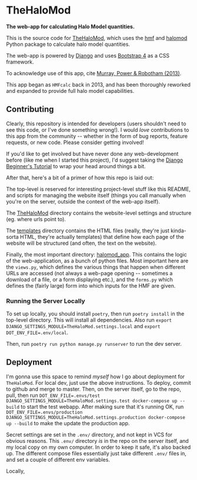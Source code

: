 # TheHaloMod

**The web-app for calculating Halo Model quantities.**

This is the source code for [TheHaloMod](http://hmf.icrar.org), which uses
the [hmf](https://github.com/steven-murray/hmf) and [halomod](https://github.com/steven-murray/halomod)
Python package to calculate halo model quantities.

The web-app is powered by [Django](https://www.djangoproject.com/) and uses
[Bootstrap 4](https://getbootstrap.com/) as a CSS framework.

To acknowledge use of this app, cite
[Murray, Power & Robotham (2013)](http://adsabs.harvard.edu/abs/2013A%26C.....3...23M").

This app began as `HMFcalc` back in 2013, and has been thoroughly reworked and expanded
to provide full halo model capabilities.

## Contributing

Clearly, this repository is intended for developers (users shouldn't need to see this
code, or I've done something wrong!). I would *love* contributions to this app from the
community -- whether in the form of bug reports, feature requests, or new code.
Please consider getting involved!

If you'd like to get involved but have never done any web-development before (like me
when I started this project), I'd suggest taking the
[Django Beginner's Tutorial](https://docs.djangoproject.com/en/3.0/intro/tutorial01/) to
wrap your head around things a bit.

After that, here's a bit of a primer of how this repo is laid out:

The top-level is reserved for interesting project-level stuff like this README, and
scripts for managing the website itself (things you call manually when you're on the
server, outside the context of the web-app itself).

The [TheHaloMod](TheHaloMod/) directory contains the website-level settings and structure (eg.
where urls point to).

The [templates](templates/) directory contains the HTML files (really, they're just
kinda-sorta HTML, they're actually templates) that define how each page of the website
will be structured (and often, the text on the website).

Finally, the most important directory: [halomod_app](halomod_app/).
This contains the logic of the web-application, as a bunch of python files.
Most important here are the `views.py`,
which defines the various things that happen when different URLs are accessed (not
always a web-page opening -- sometimes a download of a file, or a form displaying etc.),
and the `forms.py` which defines the (fairly large) form into which inputs for the
HMF are given.

### Running the Server Locally

To set up locally, you should install `poetry`, then run `poetry install` in the
top-level directory. This will install all dependencies.
Also run `export DJANGO_SETTINGS_MODULE=TheHaloMod.settings.local` and `export DOT_ENV_FILE=.env/local`.

Then, run
`poetry run python manage.py runserver` to run the dev server.


## Deployment

I'm gonna use this space to remind _myself_ how I go about deployment for `TheHaloMod`.
For local dev, just use the above instructions. To deploy, commit to github and merge
to master. Then, on the server itself, go to the repo, pull, then run
`DOT_ENV_FILE=.envs/test DJANGO_SETTINGS_MODULE=TheHaloMod.settings.test docker-compose up --build`
to start the test webapp. After making sure that it's running OK, run
`DOT_ENV_FILE=.envs/production DJANGO_SETTINGS_MODULE=TheHaloMod.settings.production docker-compose up --build`
to make the update the production app.

Secret settings are set in the `.env/` directory, and not kept in VCS for obvious reasons.
This `.env/` directory _is_ in the repo on the server itself, and my local copy on my
own computer. In order to keep it safe, it's also backed up. The different compose files
essentially just take different `.env/` files in, and set a couple of different env
variables.

Locally,
